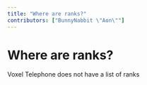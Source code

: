 ```yaml
---
title: "Where are ranks?"
contributors: ["BunnyNabbit \"Aon\""]
---
```

# Where are ranks?
Voxel Telephone does not have a list of ranks